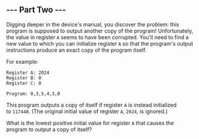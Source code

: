 
--- Part Two ---
----------------

Digging deeper in the device's manual, you discover the problem: this program is supposed to output another copy of the program! Unfortunately, the value in register `A` seems to have been corrupted. You'll need to find a new value to which you can initialize register `A` so that the program's output instructions produce an exact copy of the program itself.

For example:

```
Register A: 2024
Register B: 0
Register C: 0

Program: 0,3,5,4,3,0

```

This program outputs a copy of itself if register `A` is instead initialized to `117440`. (The original initial value of register `A`, `2024`, is ignored.)

What is the lowest positive initial value for register `A` that causes the program to output a copy of itself?